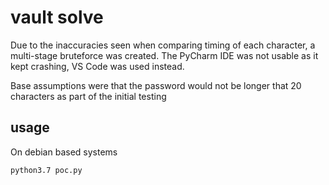 # vault solve

Due to the inaccuracies seen when comparing timing of each character, a multi-stage bruteforce was created. The PyCharm IDE was not usable as it kept crashing, VS Code was used instead.

Base assumptions were that the password would not be longer that 20 characters as part of the initial testing

## usage
On debian based systems

`python3.7 poc.py`

